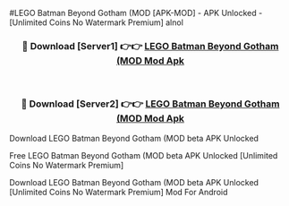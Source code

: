 #LEGO Batman Beyond Gotham (MOD [APK-MOD] - APK Unlocked - [Unlimited Coins No Watermark Premium] alnol



<div align="center">

<h3>🔴 Download [Server1] 👉👉 <a href="https://momento.my/?title=LEGO_Batman_Beyond_Gotham_(MOD">LEGO Batman Beyond Gotham (MOD Mod Apk</a></h3><br>

<h3>🔴 Download [Server2] 👉👉 <a href="https://momento.my/?title=LEGO_Batman_Beyond_Gotham_(MOD">LEGO Batman Beyond Gotham (MOD Mod Apk</a></h3>
</div>



Download LEGO Batman Beyond Gotham (MOD beta APK Unlocked

Free LEGO Batman Beyond Gotham (MOD beta APK Unlocked [Unlimited Coins No Watermark Premium]

Download LEGO Batman Beyond Gotham (MOD beta APK Unlocked [Unlimited Coins No Watermark Premium] Mod For Android
